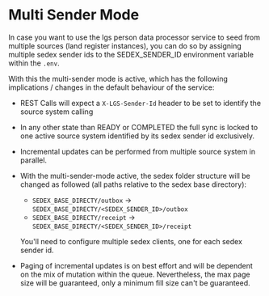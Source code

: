 # Multi Sender Mode

In case you want to use the lgs person data processor service to seed from
multiple sources (land register instances), you can do so by assigning multiple
sedex sender ids to the SEDEX_SENDER_ID environment variable within the `.env`.

With this the multi-sender mode is active, which has the following implications
/ changes in the default behaviour of the service:

* REST Calls will expect a `X-LGS-Sender-Id` header to be set to identify the 
  source system calling
* In any other state than READY or COMPLETED the full sync is locked to one active 
  source system identified by its sedex sender id exclusively.
* Incremental updates can be performed from multiple source system in parallel.
* With the multi-sender-mode active, the sedex folder structure will be changed as followed 
  (all paths relative to the sedex base directory):
  * `SEDEX_BASE_DIRECTY/outbox` -> `SEDEX_BASE_DIRECTY/<SEDEX_SENDER_ID>/outbox`
  * `SEDEX_BASE_DIRECTY/receipt` -> `SEDEX_BASE_DIRECTY/<SEDEX_SENDER_ID>/receipt`
  
  You'll need to configure multiple sedex clients, one for each sedex sender id.
* Paging of incremental updates is on best effort and will be dependent on the mix of mutation 
  within the queue. Nevertheless, the max page size will be guaranteed, only a minimum fill
  size can't be guaranteed. 